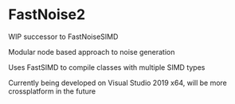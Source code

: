 # FastNoise2

WIP successor to FastNoiseSIMD

Modular node based approach to noise generation

Uses FastSIMD to compile classes with multiple SIMD types

Currently being developed on Visual Studio 2019 x64, will be more crossplatform in the future
